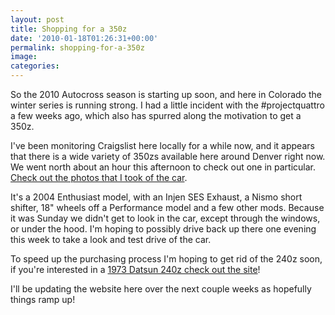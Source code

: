 ```yaml
---
layout: post
title: Shopping for a 350z
date: '2010-01-18T01:26:31+00:00'
permalink: shopping-for-a-350z
image:
categories:
---
```

So the 2010 Autocross season is starting up soon, and here in Colorado the winter series is running strong. I had a little incident with the #projectquattro a few weeks ago, which also has spurred along the motivation to get a 350z.

I've been monitoring Craigslist here locally for a while now, and it appears that there is a wide variety of 350zs available here around Denver right now. We went north about an hour this afternoon to check out one in particular. [Check out the photos that I took of the car](http://www.flickr.com/photos/chammond/sets/72157623108242515/).

It's a 2004 Enthusiast model, with an Injen SES Exhaust, a Nismo short shifter, 18" wheels off a Performance model and a few other mods. Because it was Sunday we didn't get to look in the car, except through the windows, or under the hood. I'm hoping to possibly drive back up there one evening this week to take a look and test drive of the car. 

To speed up the purchasing process I'm hoping to get rid of the 240z soon, if you're interested in a [1973 Datsun 240z check out the site](/categories#240z)!

I'll be updating the website here over the next couple weeks as hopefully things ramp up!





